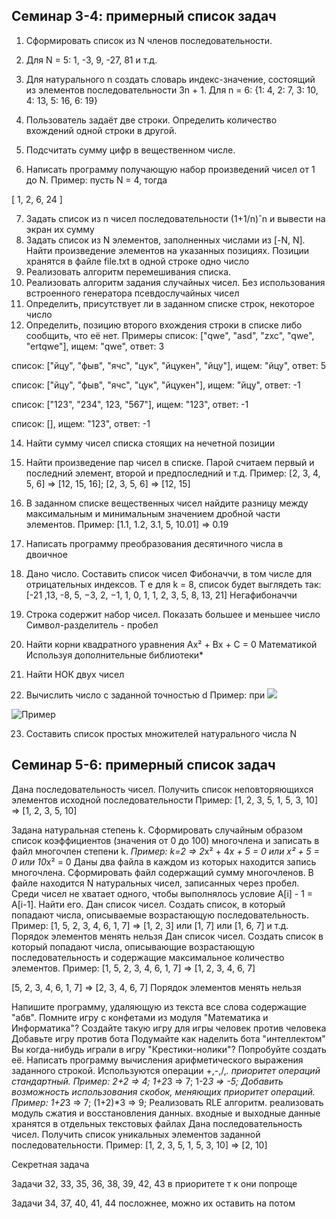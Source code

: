 ## **Семинар 3-4: примерный список задач**

1. Сформировать список из  N членов последовательности.
2. Для N = 5: 1, -3, 9, -27, 81 и т.д.

3. Для натурального n создать словарь индекс-значение, состоящий из элементов последовательности 3n + 1.
Для n = 6: {1: 4, 2: 7, 3: 10, 4: 13, 5: 16, 6: 19}

4. Пользователь задаёт две строки. Определить количество вхождений одной строки в другой.
5. Подсчитать сумму цифр в вещественном числе.
6. Написать программу получающую набор произведений чисел от 1 до N.
Пример: пусть N = 4, тогда

[ 1, 2, 6, 24 ]

7. Задать список из n чисел последовательности (1+1/n)ˆn и вывести на экран их сумму
8. Задать список из N элементов, заполненных числами из [-N, N]. Найти произведение элементов на указанных позициях. Позиции хранятся в файле file.txt в одной строке одно число
9. Реализовать алгоритм перемешивания списка.
10. Реализовать алгоритм задания случайных чисел. Без использования встроенного генератора псевдослучайных чисел
12. Определить, присутствует ли в заданном списке строк, некоторое число
13. Определить, позицию второго вхождения строки в списке либо сообщить, что её нет.
Примеры
список: ["qwe", "asd", "zxc", "qwe", "ertqwe"], ищем: "qwe", ответ: 3

список: ["йцу", "фыв", "ячс", "цук", "йцукен", "йцу"], ищем: "йцу", ответ: 5

список: ["йцу", "фыв", "ячс", "цук", "йцукен"], ищем: "йцу", ответ: -1

список: ["123", "234", 123, "567"], ищем: "123", ответ: -1

список: [], ищем: "123", ответ: -1


14. Найти сумму чисел списка стоящих на нечетной позиции
15. Найти произведение пар чисел в списке. Парой считаем первый и последний элемент, второй и предпоследний и т.д. Пример: [2, 3, 4, 5, 6] => [12, 15, 16]; [2, 3, 5, 6] => [12, 15] 
16. В заданном списке вещественных чисел найдите разницу между максимальным и минимальным значением дробной части элементов. Пример: [1.1, 1.2, 3.1, 5, 10.01] => 0.19
17. Написать программу преобразования десятичного числа в двоичное
18. Дано число. Составить список чисел Фибоначчи, в том числе для отрицательных индексов.
Т е для k = 8, список будет выглядеть так: [-21 ,13, -8, 5, −3,  2, −1,  1, 0, 1, 1, 2, 3, 5, 8, 13, 21] Негафибоначчи
19. Строка содержит набор чисел. Показать большее и меньшее число
Символ-разделитель - пробел

20. Найти корни квадратного уравнения Ax² + Bx + C = 0
Математикой
Используя дополнительные библиотеки*
21. Найти НОК двух чисел
22. Вычислить число  c заданной точностью d
        Пример: при <image src="chart.png">
<image src="chart.png" alt="Пример">
 
23. Составить список простых множителей натурального числа N

## **Семинар 5-6: примерный список задач**
Дана последовательность чисел. Получить список неповторяющихся элементов исходной последовательности
Пример: [1, 2, 3, 5, 1, 5, 3, 10] => [1, 2, 3, 5, 10]

Задана натуральная степень k. Сформировать случайным образом список коэффициентов (значения от 0 до 100) многочлена и записать в файл многочлен степени k. *Пример: k=2 => 2*x² + 4*x + 5 = 0 или x² + 5 = 0 или 10*x² = 0
Даны два файла в каждом из которых находится запись многочлена. Сформировать файл содержащий сумму многочленов.
В файле находится N натуральных чисел, записанных через пробел. Среди чисел не хватает одного, чтобы выполнялось условие A[i] - 1 = A[i-1]. Найти его.
Дан список чисел. Создать список, в который попадают числа, описываемые возрастающую последовательность. Пример: [1, 5, 2, 3, 4, 6, 1, 7] => [1, 2, 3] или [1, 7] или [1, 6, 7] и т.д. Порядок элементов менять нельзя
Дан список чисел. Создать список в который попадают числа, описывающие возрастающую последовательность и содержащие максимальное количество элементов.
Пример: [1, 5, 2, 3, 4, 6, 1, 7] => [1, 2, 3, 4, 6, 7]

   [5, 2, 3, 4, 6, 1, 7] => [2, 3, 4, 6, 7]
Порядок элементов менять нельзя

Напишите программу, удаляющую из текста все слова содержащие "абв".
Помните игру с конфетами из модуля "Математика и Информатика"? Создайте такую игру для игры человек против человека
Добавьте игру против бота
Подумайте как наделить бота "интеллектом"
Вы когда-нибудь играли в игру "Крестики-нолики"? Попробуйте создать её.
Написать программу вычисления арифметического выражения заданного строкой. Используются операции +,-,/,*. приоритет операций стандартный. Пример: 2+2 => 4; 1+2*3 => 7; 1-2*3 => -5;
Добавить возможность использования скобок, меняющих приоритет операций. Пример: 1+2*3 => 7; (1+2)*3 => 9;
Реализовать RLE алгоритм. реализовать модуль сжатия и восстановления данных.
входные и выходные данные хранятся в отдельных текстовых файлах
Дана последовательность чисел. Получить список уникальных элементов заданной последовательности.
Пример: [1, 2, 3, 5, 1, 5, 3, 10] => [2, 10]

Секретная задача

Задачи 32, 33, 35, 36, 38, 39, 42, 43 в приоритете т к они попроще

Задачи 34, 37, 40,  41, 44  посложнее, можно их оставить на потом